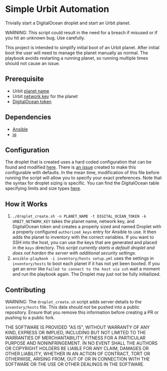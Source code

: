 # Simple Urbit Automation

Trivially start a DigitalOcean droplet and start an Urbit planet.

WARNING: This script could result in the need for a breach if misused or if you hit an unknown bug. Use carefully.

This project is intended to simplify initial boot of an Urbit planet. After initial boot the user will need to manage the planet manually as normal. The playbook avoids restarting a running planet, so running multiple times should not cause an issue.

## Prerequisite

- Urbit [planet name](https://urbit.live/)
- Urbit [network key](https://bridge.urbit.org/) for the planet
- [DigitalOcean token](https://www.digitalocean.com/docs/apis-clis/api/create-personal-access-token/)

## Dependencies

- [Ansible](https://docs.ansible.com/ansible/latest/installation_guide/intro_installation.html#installing-ansible-on-rhel-centos-or-fedora)
- [jq](https://stedolan.github.io/jq/download/)

## Configuration

The droplet that is created uses a hard coded configuration that can be found and modified [here](https://github.com/nisfeb/urbit-boot-automation/blob/master/droplet_create.sh#L78). There is [an issue](https://github.com/nisfeb/urbit-boot-automation/issues/4) created to make this configurable with defaults. In the mean time, modification of this file before running the script will allow you to specify your exact preferences. Note that the syntax for droplet sizing is specific. You can find the DigitalOcean table specifying limits and size types [here](https://www.digitalocean.com/docs/droplets/).

## How it Works

1. `./droplet_create.sh -n PLANET_NAME -t DIGITAL_OCEAN_TOKEN -k URBIT_NETWORK_KEY` takes the planet name, network key, and DigitalOcean token and creates a properly sized and named Droplet with a properly configured `authorized_keys` entry for Ansible to use. It then adds the planet to inventory with the correct variables. If you want to SSH into the host, you can use the keys that are generated and placed in the `keys` directory. _This script currently starts a default droplet and does not harden the server with additional security settings._
2. `ansible-playbook -i inventory/hosts setup.yml` uses the settings in `inventory/hosts` to boot each planet if it has not yet been booted. If you get an error like `Failed to connect to the host via ssh` wait a moment and run the playbook again. The Droplet may just not be fully initiailized.

## Contributing

WARNING: The `droplet_create.sh` script adds server details to the `inventory/hosts` file. This data should _not_ be pushed into a public repository. Ensure that you remove this information before creating a PR or pushing to a public fork.

THE SOFTWARE IS PROVIDED "AS IS", WITHOUT WARRANTY OF ANY KIND, EXPRESS OR IMPLIED, INCLUDING BUT NOT LIMITED TO THE WARRANTIES OF MERCHANTABILITY, FITNESS FOR A PARTICULAR PURPOSE AND NONINFRINGEMENT. IN NO EVENT SHALL THE AUTHORS OR COPYRIGHT HOLDERS BE LIABLE FOR ANY CLAIM, DAMAGES OR OTHER LIABILITY, WHETHER IN AN ACTION OF CONTRACT, TORT OR OTHERWISE, ARISING FROM, OUT OF OR IN CONNECTION WITH THE SOFTWARE OR THE USE OR OTHER DEALINGS IN THE SOFTWARE.
